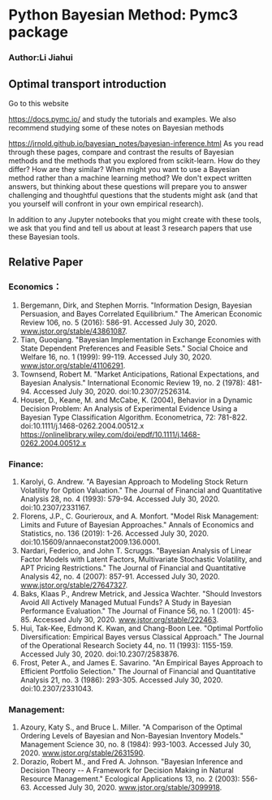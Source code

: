 # Python Bayesian Method: Pymc3 package

### Author:Li Jiahui

## Optimal transport introduction

Go to this website

https://docs.pymc.io/
and study the tutorials and examples. We also recommend studying some of these notes on Bayesian methods

https://jrnold.github.io/bayesian_notes/bayesian-inference.html
As you read through these pages, compare and contrast the results of Bayesian methods and the methods that you explored from scikit-learn. How do they differ? How are they similar? When might you want to use a Bayesian method rather than a machine learning method? We don't expect written answers, but thinking about these questions will prepare you to answer challenging and thoughtful questions that the students might ask (and that you yourself will confront in your own empirical research).

In addition to any Jupyter notebooks that you might create with these tools, we ask that you find and tell us about at least 3 research papers that use these Bayesian tools.



## Relative Paper

### Economics：
1. Bergemann, Dirk, and Stephen Morris. "Information Design, Bayesian Persuasion, and Bayes Correlated Equilibrium." The American Economic Review 106, no. 5 (2016): 586-91. Accessed July 30, 2020. www.jstor.org/stable/43861087.
2. Tian, Guoqiang. "Bayesian Implementation in Exchange Economies with State Dependent Preferences and Feasible Sets." Social Choice and Welfare 16, no. 1 (1999): 99-119. Accessed July 30, 2020. www.jstor.org/stable/41106291.
3. Townsend, Robert M. "Market Anticipations, Rational Expectations, and Bayesian Analysis." International Economic Review 19, no. 2 (1978): 481-94. Accessed July 30, 2020. doi:10.2307/2526314.
4. Houser, D., Keane, M. and McCabe, K. (2004), Behavior in a Dynamic Decision Problem: An Analysis of Experimental Evidence Using a Bayesian Type Classification Algorithm. Econometrica, 72: 781-822. doi:10.1111/j.1468-0262.2004.00512.x
https://onlinelibrary.wiley.com/doi/epdf/10.1111/j.1468-0262.2004.00512.x

### Finance:
1. Karolyi, G. Andrew. "A Bayesian Approach to Modeling Stock Return Volatility for Option Valuation." The Journal of Financial and Quantitative Analysis 28, no. 4 (1993): 579-94. Accessed July 30, 2020. doi:10.2307/2331167.
2. Florens, J.P., C. Gourieroux, and A. Monfort. "Model Risk Management: Limits and Future of Bayesian Approaches." Annals of Economics and Statistics, no. 136 (2019): 1-26. Accessed July 30, 2020. doi:10.15609/annaeconstat2009.136.0001.
3. Nardari, Federico, and John T. Scruggs. "Bayesian Analysis of Linear Factor Models with Latent Factors, Multivariate Stochastic Volatility, and APT Pricing Restrictions." The Journal of Financial and Quantitative Analysis 42, no. 4 (2007): 857-91. Accessed July 30, 2020. www.jstor.org/stable/27647327.
4. Baks, Klaas P., Andrew Metrick, and Jessica Wachter. "Should Investors Avoid All Actively Managed Mutual Funds? A Study in Bayesian Performance Evaluation." The Journal of Finance 56, no. 1 (2001): 45-85. Accessed July 30, 2020. www.jstor.org/stable/222463.
5. Hui, Tak-Kee, Edmond K. Kwan, and Chang-Boon Lee. "Optimal Portfolio Diversification: Empirical Bayes versus Classical Approach." The Journal of the Operational Research Society 44, no. 11 (1993): 1155-159. Accessed July 30, 2020. doi:10.2307/2583876.
6. Frost, Peter A., and James E. Savarino. "An Empirical Bayes Approach to Efficient Portfolio Selection." The Journal of Financial and Quantitative Analysis 21, no. 3 (1986): 293-305. Accessed July 30, 2020. doi:10.2307/2331043.

### Management:
1. Azoury, Katy S., and Bruce L. Miller. "A Comparison of the Optimal Ordering Levels of Bayesian and Non-Bayesian Inventory Models." Management Science 30, no. 8 (1984): 993-1003. Accessed July 30, 2020. www.jstor.org/stable/2631590.
2. Dorazio, Robert M., and Fred A. Johnson. "Bayesian Inference and Decision Theory -- A Framework for Decision Making in Natural Resource Management." Ecological Applications 13, no. 2 (2003): 556-63. Accessed July 30, 2020. www.jstor.org/stable/3099918.
